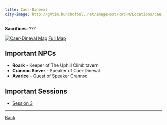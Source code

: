 ```yaml
---
title: Caer-Dineval
city-image: http://gmtim.bunchofbull.net/ImageHost/RotFM/Locations/caer-dineval-shield.png
---
```

**Sacrifices**: ???

[![Caer-Dineval Map](http://gmtim.bunchofbull.net/ImageHost/RotFM/Locations/caer-dineval-map-small.jpg)](http://gmtim.bunchofbull.net/ImageHost/RotFM/Locations/caer-dineval-map.jpg)
[Full Map](http://gmtim.bunchofbull.net/ImageHost/RotFM/Locations/caer-dineval-map.jpg)

## Important NPCs
- **Roark** - 
  <span class="subtext">Keeper of The Uphill Climb tavern</span>
- **Crannoc Siever** - 
  <span class="subtext">Speaker of Caer-Dineval</span>
- **Avarice** - 
  <span class="subtext">Guest of Speaker Crannoc</span>

## Important Sessions
- [Session 3](../past-sessions.md#session-3-020723)

---
[Back](./locations.md)